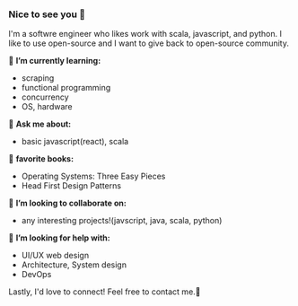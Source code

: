 ### Nice to see you 👋

I'm a softwre engineer who likes work with scala, javascript, and python. 
I like to use open-source and I want to give back to open-source community.

🌱 **I’m currently learning:**
- scraping
- functional programming
- concurrency
- OS, hardware

💬 **Ask me about:**
- basic javascript(react), scala

:green_book: **favorite books:**
- Operating Systems: Three Easy Pieces
- Head First Design Patterns

👯 **I’m looking to collaborate on:**
- any interesting projects!(javscript, java, scala, python)

🤔 **I’m looking for help with:**
- UI/UX web design
- Architecture, System design
- DevOps



Lastly, I'd love to connect!  Feel free to contact me.:email:
